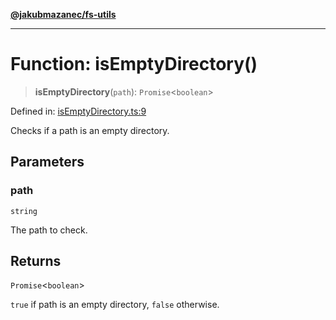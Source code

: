 [**@jakubmazanec/fs-utils**](../README.md)

---

# Function: isEmptyDirectory()

> **isEmptyDirectory**(`path`): `Promise`\<`boolean`\>

Defined in:
[isEmptyDirectory.ts:9](https://github.com/jakubmazanec/tools/blob/a1a5edf56256b0aa4e209cc73bc7a07f5d7fc236/packages/fs-utils/source/isEmptyDirectory.ts#L9)

Checks if a path is an empty directory.

## Parameters

### path

`string`

The path to check.

## Returns

`Promise`\<`boolean`\>

`true` if path is an empty directory, `false` otherwise.
